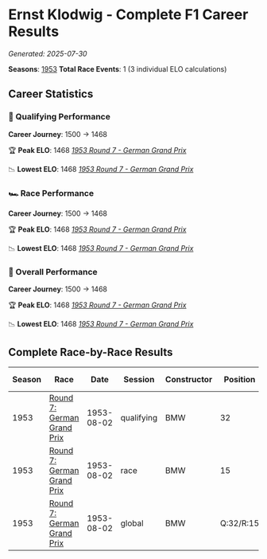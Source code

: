 # Ernst Klodwig - Complete F1 Career Results

*Generated: 2025-07-30*

**Seasons**: [1953](../seasons/1953-season-report.md)
**Total Race Events**: 1 (3 individual ELO calculations)

## Career Statistics

### 🏁 Qualifying Performance
**Career Journey**: 1500 → 1468

🏆 **Peak ELO**: 1468
   *[1953 Round 7 - German Grand Prix](../seasons/1953-season-report.md#round-7-german-grand-prix)*

📉 **Lowest ELO**: 1468
   *[1953 Round 7 - German Grand Prix](../seasons/1953-season-report.md#round-7-german-grand-prix)*

### 🏎️ Race Performance
**Career Journey**: 1500 → 1468

🏆 **Peak ELO**: 1468
   *[1953 Round 7 - German Grand Prix](../seasons/1953-season-report.md#round-7-german-grand-prix)*

📉 **Lowest ELO**: 1468
   *[1953 Round 7 - German Grand Prix](../seasons/1953-season-report.md#round-7-german-grand-prix)*

### 🌟 Overall Performance
**Career Journey**: 1500 → 1468

🏆 **Peak ELO**: 1468
   *[1953 Round 7 - German Grand Prix](../seasons/1953-season-report.md#round-7-german-grand-prix)*

📉 **Lowest ELO**: 1468
   *[1953 Round 7 - German Grand Prix](../seasons/1953-season-report.md#round-7-german-grand-prix)*


## Complete Race-by-Race Results

| Season | Race | Date | Session | Constructor | Position | Starting ELO | ELO Change | Final ELO | Teammate |
|--------|------|------|---------|-------------|----------|--------------|------------|-----------|----------|
| 1953 | [Round 7: German Grand Prix](../seasons/1953-season-report.md#round-7-german-grand-prix) | 1953-08-02 | qualifying | BMW | 32 | 1500 | -32 | 1468 | Rudolf Krause |
| 1953 | [Round 7: German Grand Prix](../seasons/1953-season-report.md#round-7-german-grand-prix) | 1953-08-02 | race | BMW | 15 | 1500 | -32 | 1468 | Rudolf Krause |
| 1953 | [Round 7: German Grand Prix](../seasons/1953-season-report.md#round-7-german-grand-prix) | 1953-08-02 | global | BMW | Q:32/R:15 | 1500 | -32 | 1468 | Rudolf Krause |
